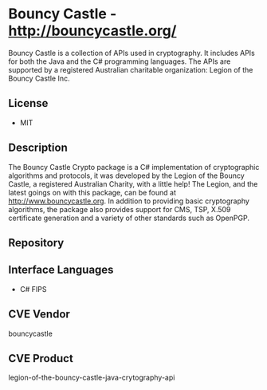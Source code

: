 # Bouncy Castle - http://bouncycastle.org/
Bouncy Castle is a collection of APIs used in cryptography. It includes APIs for both the Java and the C# programming languages. The APIs are supported by a registered Australian charitable organization: Legion of the Bouncy Castle Inc.

## License
- MIT

## Description
The Bouncy Castle Crypto package is a C# implementation of cryptographic algorithms and protocols, it was developed by the Legion of the Bouncy Castle, a registered Australian Charity, with a little help! The Legion, and the latest goings on with this package, can be found at http://www.bouncycastle.org. In addition to providing basic cryptography algorithms, the package also provides support for CMS, TSP, X.509 certificate generation and a variety of other standards such as OpenPGP.

## Repository


## Interface Languages
- C# FIPS

## CVE Vendor
bouncycastle

## CVE Product
legion-of-the-bouncy-castle-java-crytography-api
